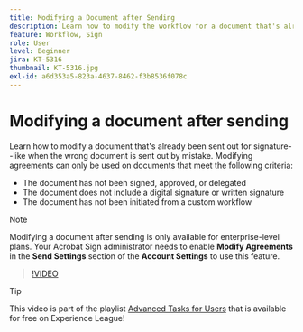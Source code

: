 ```yaml
---
title: Modifying a Document after Sending
description: Learn how to modify the workflow for a document that's already in progress
feature: Workflow, Sign
role: User
level: Beginner
jira: KT-5316
thumbnail: KT-5316.jpg
exl-id: a6d353a5-823a-4637-8462-f3b8536f078c
---
```

# Modifying a document after sending

Learn how to modify a document that's already been sent out for signature--like when the wrong document is sent out by mistake. Modifying agreements can only be used on documents that meet the following criteria:

* The document has not been signed, approved, or delegated
* The document does not include a digital signature or written signature
* The document has not been initiated from a custom workflow


>[!NOTE]
>
>Modifying a document after sending is only available for enterprise-level plans. Your Acrobat Sign administrator needs to enable **Modify Agreements** in the **Send Settings** section of the **Account Settings** to use this feature. 

>[!VIDEO](https://video.tv.adobe.com/v/342299?quality=12&learn=on&hidetitle=true)

>[!TIP]
>
>This video is part of the playlist [Advanced Tasks for Users](https://experienceleague.adobe.com/en/playlists/acrobat-sign-perform-advanced-tasks-business-users) that is available for free on Experience League!
